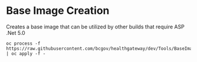 # Base Image Creation

Creates a base image that can be utilized by other builds that require ASP .Net 5.0

```console
oc process -f https://raw.githubusercontent.com/bcgov/healthgateway/dev/Tools/BaseImage/build.yaml | oc apply -f -
```

